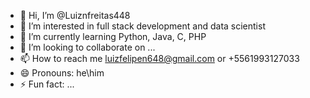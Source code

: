 - 👋 Hi, I’m @Luiznfreitas448
- 👀 I’m interested in full stack development and data scientist
- 🌱 I’m currently learning Python, Java, C, PHP
- 💞️ I’m looking to collaborate on ...
- 📫 How to reach me luizfelipen648@gmail.com or +5561993127033
- 😄 Pronouns: he\him
- ⚡ Fun fact: ...

<!---
Luiznfreitas448/Luiznfreitas448 is a ✨ special ✨ repository because its `README.md` (this file) appears on your GitHub profile.
You can click the Preview link to take a look at your changes.
--->
